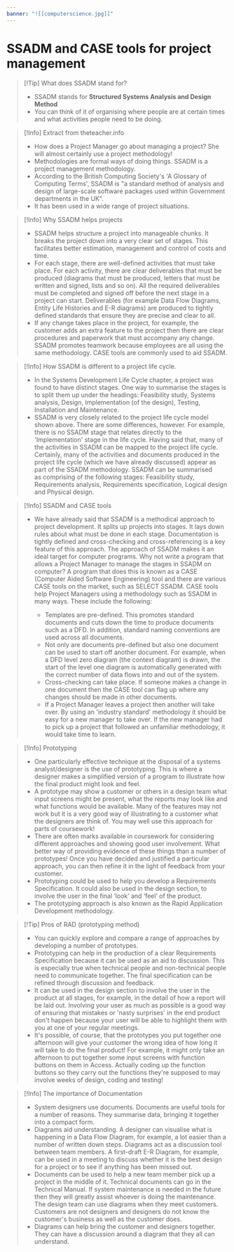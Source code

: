 ```yaml
---
banner: "![[computerscience.jpg]]"
---
```

# SSADM and CASE tools for project management

> [!Tip] What does SSADM stand for?
> - SSADM stands for **Structured Systems Analysis and Design Method**
> - You can think of it of organising where people are at certain times and what activities people need to be doing.

> [!Info] Extract from theteacher.info
> - How does a Project Manager go about managing a project? She will almost certainly use a project methodology! 
> - Methodologies are formal ways of doing things. SSADM is a project management methodology. 
> - According to the British Computing Society's 'A Glossary of Computing Terms', SSADM is "a standard method of analysis and design of large-scale software packages used within Government departments in the UK". 
> - It has been used in a wide range of project situations.

> [!Info] Why SSADM helps projects
> - SSADM helps structure a project into manageable chunks. It breaks the project down into a very clear set of stages. This facilitates better estimation, management and control of costs and time. 
> - For each stage, there are well-defined activities that must take place. For each activity, there are clear deliverables that must be produced (diagrams that must be produced, letters that must be written and signed, lists and so on). All the required deliverables must be completed and signed off before the next stage in a project can start. Deliverables (for example Data Flow Diagrams, Entity Life Histories and E-R diagrams) are produced to tightly defined standards that ensure they are precise and clear to all. 
> - If any change takes place in the project, for example, the customer adds an extra feature to the project then there are clear procedures and paperwork that must accompany any change. SSADM promotes teamwork because employees are all using the same methodology. CASE tools are commonly used to aid SSADM.

> [!Info] How SSADM is different to a project life cycle.
> - In the Systems Development Life Cycle chapter, a project was found to have distinct stages. One way to summarise the stages is to split them up under the headings: Feasibility study, Systems analysis, Design, Implementation (of the design), Testing, Installation and Maintenance. 
> - SSADM is very closely related to the project life cycle model shown above. There are some differences, however. For example, there is no SSADM stage that relates directly to the 'Implementation' stage in the life cycle. Having said that, many of the activities in SSADM can be mapped to the project life cycle. Certainly, many of the activities and documents produced in the project life cycle (which we have already discussed) appear as part of the SSADM methodology. SSADM can be summarised as comprising of the following stages: Feasibility study, Requirements analysis, Requirements specification, Logical design and Physical design.

> [!Info] SSADM and CASE tools
> - We have already said that SSADM is a methodical approach to project development. It splits up projects into stages. It lays down rules about what must be done in each stage. Documentation is tightly defined and cross-checking and cross-referencing is a key feature of this approach. The approach of SSADM makes it an ideal target for computer programs. Why not write a program that allows a Project Manager to manage the stages in SSADM on computer? A program that does this is known as a CASE (Computer Aided Software Engineering) tool and there are various CASE tools on the market, such as SELECT SSADM. CASE tools help Project Managers using a methodology such as SSADM in many ways. These include the following:
>
>
>
>
>	- Templates are pre-defined. This promotes standard documents and cuts down the time to produce documents such as a DFD. In addition, standard naming conventions are used across all documents.
>	 -   Not only are documents pre-defined but also one document can be used to start off another document. For example, when a DFD level zero diagram (the context diagram) is drawn, the start of the level one diagram is automatically generated with the correct number of data flows into and out of the system.
>	 -   Cross-checking can take place. If someone makes a change in one document then the CASE tool can flag up where any changes should be made in other documents.
>	 -   If a Project Manager leaves a project then another will take over. By using an 'industry standard' methodology it should be easy for a new manager to take over. If the new manager had to pick up a project that followed an unfamiliar methodology, it would take time to learn.

> [!Info] Prototyping
> - One particularly effective technique at the disposal of a systems analyst/designer is the use of prototyping. This is where a designer makes a simplified version of a program to illustrate how the final product might look and feel. 
> - A prototype may show a customer or others in a design team what input screens might be present, what the reports may look like and what functions would be available. Many of the features may not work but it is a very good way of illustrating to a customer what the designers are think of. You may well use this approach for parts of coursework! 
> - There are often marks available in coursework for considering different approaches and showing good user involvement. What better way of providing evidence of these things than a number of prototypes! Once you have decided and justified a particular approach, you can then refine it in the light of feedback from your customer. 
> - Prototyping could be used to help you develop a Requirements Specification. It could also be used in the design section, to involve the user in the final ‘look’ and ‘feel’ of the product. 
> - The prototyping approach is also known as the Rapid Application Development methodology.

> [!Tip] Pros of RAD (prototyping method)
>-   You can quickly explore and compare a range of approaches by developing a number of prototypes.
>-   Prototyping can help in the production of a clear Requirements Specification because it can be used as an aid to discussion. This is especially true when technical people and non-technical people need to communicate together. The final specification can be refined through discussion and feedback.
>-   It can be used in the design section to involve the user in the product at all stages, for example, in the detail of how a report will be laid out. Involving your user as much as possible is a good way of ensuring that mistakes or 'nasty surprises' in the end product don't happen because your user will be able to highlight them with you at one of your regular meetings.
>-   It's possible, of course, that the prototypes you put together one afternoon will give your customer the wrong idea of how long it will take to do the final product! For example, it might only take an afternoon to put together some input screens with function buttons on them in Access. Actually coding up the function buttons so they carry out the functions they're supposed to may involve weeks of design, coding and testing! 

> [!Info] The importance of Documentation 
> - System designers use documents. Documents are useful tools for a number of reasons. They summarise data, bringing it together into a compact form. 
> - Diagrams aid understanding. A designer can visualise what is happening in a Data Flow Diagram, for example, a lot easier than a number of written down steps. Diagrams act as a discussion tool between team members. A first-draft E-R Diagram, for example, can be used in a meeting to discuss whether it is the best design for a project or to see if anything has been missed out. 
> - Documents can be used to help a new team member pick up a project in the middle of it. Technical documents can go in the Technical Manual. If system maintenance is needed in the future then they will greatly assist whoever is doing the maintenance. The design team can use diagrams when they meet customers. Customers are not designers and designers do not know the customer's business as well as the customer does. 
> - Diagrams can help bring the customer and designers together. They can have a discussion around a diagram that they all can understand.

